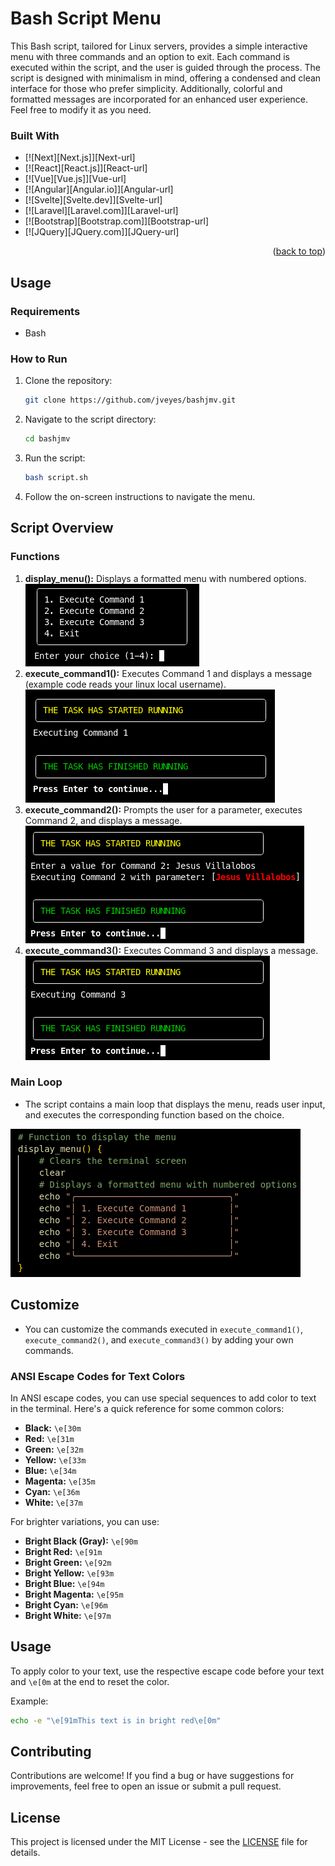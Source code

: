 # Bash Script Menu

This Bash script, tailored for Linux servers, provides a simple interactive menu with three commands and an option to exit. Each command is executed within the script, and the user is guided through the process. The script is designed with minimalism in mind, offering a condensed and clean interface for those who prefer simplicity. Additionally, colorful and formatted messages are incorporated for an enhanced user experience. Feel free to modify it as you need.

### Built With

* [![Next][Next.js]][Next-url]
* [![React][React.js]][React-url]
* [![Vue][Vue.js]][Vue-url]
* [![Angular][Angular.io]][Angular-url]
* [![Svelte][Svelte.dev]][Svelte-url]
* [![Laravel][Laravel.com]][Laravel-url]
* [![Bootstrap][Bootstrap.com]][Bootstrap-url]
* [![JQuery][JQuery.com]][JQuery-url]

<p align="right">(<a href="#readme-top">back to top</a>)</p>

## Usage

### Requirements

- Bash

### How to Run

1. Clone the repository:

    ```bash
    git clone https://github.com/jveyes/bashjmv.git
    ```

2. Navigate to the script directory:

    ```bash
    cd bashjmv
    ```

3. Run the script:

    ```bash
    bash script.sh
    ```

4. Follow the on-screen instructions to navigate the menu.

## Script Overview

### Functions

1. **display_menu():** Displays a formatted menu with numbered options.
![Display menu](images/loop_menu.png)
2. **execute_command1():** Executes Command 1 and displays a message (example code reads your linux local username).
![Command 1](images/command_1.png)
3. **execute_command2():** Prompts the user for a parameter, executes Command 2, and displays a message.
![Command 2](images/command_2.png)
4. **execute_command3():** Executes Command 3 and displays a message.
![Command 3](images/command_3.png)
   
### Main Loop

- The script contains a main loop that displays the menu, reads user input, and executes the corresponding function based on the choice.

![Display menu](images/loop_menu_code.png)

## Customize

- You can customize the commands executed in `execute_command1()`, `execute_command2()`, and `execute_command3()` by adding your own commands.

### ANSI Escape Codes for Text Colors

In ANSI escape codes, you can use special sequences to add color to text in the terminal. Here's a quick reference for some common colors:

- **Black:** `\e[30m`
- **Red:** `\e[31m`
- **Green:** `\e[32m`
- **Yellow:** `\e[33m`
- **Blue:** `\e[34m`
- **Magenta:** `\e[35m`
- **Cyan:** `\e[36m`
- **White:** `\e[37m`

For brighter variations, you can use:

- **Bright Black (Gray):** `\e[90m`
- **Bright Red:** `\e[91m`
- **Bright Green:** `\e[92m`
- **Bright Yellow:** `\e[93m`
- **Bright Blue:** `\e[94m`
- **Bright Magenta:** `\e[95m`
- **Bright Cyan:** `\e[96m`
- **Bright White:** `\e[97m`

## Usage

To apply color to your text, use the respective escape code before your text and `\e[0m` at the end to reset the color.

Example:

```bash
echo -e "\e[91mThis text is in bright red\e[0m"
```


## Contributing

Contributions are welcome! If you find a bug or have suggestions for improvements, feel free to open an issue or submit a pull request.

## License

This project is licensed under the MIT License - see the [LICENSE](LICENSE) file for details.
